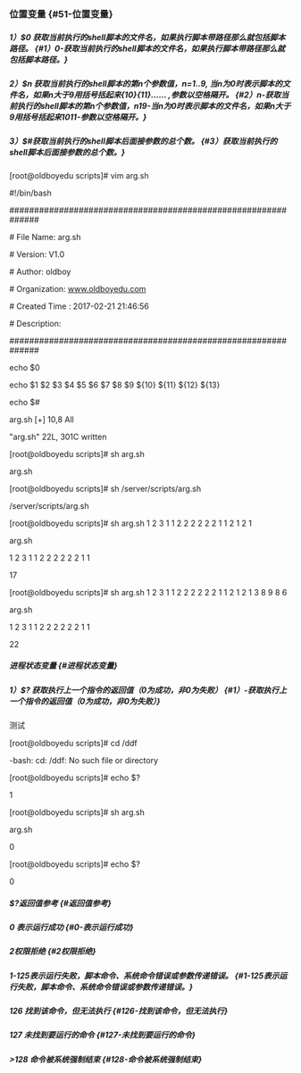 ### 位置变量 {#51-位置变量}

##### 1）$0 获取当前执行的shell脚本的文件名，如果执行脚本带路径那么就包括脚本路径。 {#1）0-获取当前执行的shell脚本的文件名，如果执行脚本带路径那么就包括脚本路径。}

##### 2）$n 获取当前执行的shell脚本的第n个参数值，n=1..9, 当n为0时表示脚本的文件名，如果n大于9用括号括起来{10}{11}…… ,参数以空格隔开。 {#2）n-获取当前执行的shell脚本的第n个参数值，n19-当n为0时表示脚本的文件名，如果n大于9用括号括起来1011-参数以空格隔开。}

##### 3）$\#获取当前执行的shell脚本后面接参数的总个数。 {#3）获取当前执行的shell脚本后面接参数的总个数。}

\[root@oldboyedu scripts\]\# vim arg.sh

\#!/bin/bash

\#\#\#\#\#\#\#\#\#\#\#\#\#\#\#\#\#\#\#\#\#\#\#\#\#\#\#\#\#\#\#\#\#\#\#\#\#\#\#\#\#\#\#\#\#\#\#\#\#\#\#\#\#\#\#\#\#\#\#\#\#\#

\# File Name: arg.sh

\# Version: V1.0

\# Author: oldboy

\# Organization: www.oldboyedu.com

\# Created Time : 2017-02-21 21:46:56

\# Description:

\#\#\#\#\#\#\#\#\#\#\#\#\#\#\#\#\#\#\#\#\#\#\#\#\#\#\#\#\#\#\#\#\#\#\#\#\#\#\#\#\#\#\#\#\#\#\#\#\#\#\#\#\#\#\#\#\#\#\#\#\#\#

echo $0

echo $1 $2 $3 $4 $5 $6 $7 $8 $9 ${10} ${11} ${12} ${13}

echo $\#

arg.sh \[+\] 10,8 All

"arg.sh" 22L, 301C written

\[root@oldboyedu scripts\]\# sh arg.sh

arg.sh

\[root@oldboyedu scripts\]\# sh /server/scripts/arg.sh

/server/scripts/arg.sh

\[root@oldboyedu scripts\]\# sh arg.sh 1 2 3 1 1 2 2 2 2 2 2 1 1 2 1 2 1

arg.sh

1 2 3 1 1 2 2 2 2 2 2 1 1

17

\[root@oldboyedu scripts\]\# sh arg.sh 1 2 3 1 1 2 2 2 2 2 2 1 1 2 1 2 1 3 8 9 8 6

arg.sh

1 2 3 1 1 2 2 2 2 2 2 1 1

22

##### 进程状态变量 {#进程状态变量}

##### 1）$? 获取执行上一个指令的返回值（0为成功，非0为失败） {#1）-获取执行上一个指令的返回值（0为成功，非0为失败）}

测试

\[root@oldboyedu scripts\]\# cd /ddf

-bash: cd: /ddf: No such file or directory

\[root@oldboyedu scripts\]\# echo $?

1

\[root@oldboyedu scripts\]\# sh arg.sh

arg.sh

0

\[root@oldboyedu scripts\]\# echo $?

0

##### $?返回值参考 {#返回值参考}

##### 0 表示运行成功 {#0-表示运行成功}

##### 2权限拒绝 {#2权限拒绝}

##### 1-125表示运行失败，脚本命令、系统命令错误或参数传递错误。 {#1-125表示运行失败，脚本命令、系统命令错误或参数传递错误。}

##### 126 找到该命令，但无法执行 {#126-找到该命令，但无法执行}

##### 127 未找到要运行的命令 {#127-未找到要运行的命令}

##### &gt;128 命令被系统强制结束 {#128-命令被系统强制结束}



